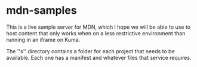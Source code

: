 mdn-samples
===========

This is a live sample server for MDN, which I hope we will be able to use to host content that only works when on a less restrictive environment than running in an iframe on Kuma.

The ''s'' directory contains a folder for each project that needs to be available. Each one has a manifest and whatever files that service requires.
